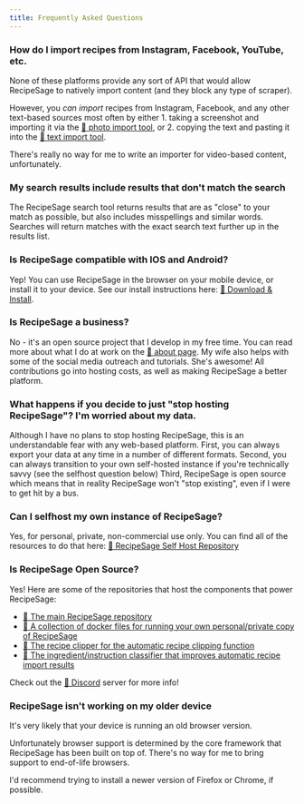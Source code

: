 ```yaml
---
title: Frequently Asked Questions
---
```


### How do I import recipes from Instagram, Facebook, YouTube, etc.

None of these platforms provide any sort of API that would allow RecipeSage to natively import content (and they block any type of scraper).

However, you _can import_ recipes from Instagram, Facebook, and any other text-based sources most often by either 1. taking a screenshot and importing it
via the [📖 photo import tool](./recipes/edit-recipe.md#scan-from-photo), or 2. copying the text and pasting it into the [📖 text import tool](./recipes/edit-recipe.md#autofill-from-text).

There's really no way for me to write an importer for video-based content, unfortunately.

### My search results include results that don't match the search

The RecipeSage search tool returns results that are as "close" to your match as possible, but also includes misspellings and similar words.
Searches will return matches with the exact search text further up in the results list.


### Is RecipeSage compatible with IOS and Android?

Yep! You can use RecipeSage in the browser on your mobile device, or install it to your device.
See our install instructions here: [📱 Download & Install](https://recipesage.com/#/install).


### Is RecipeSage a business?

No - it's an open source project that I develop in my free time. You can read more about what I do at work on the [📱 about page](https://recipesage.com/#/about/details).
My wife also helps with some of the social media outreach and tutorials. She's awesome!
All contributions go into hosting costs, as well as making RecipeSage a better platform.


### What happens if you decide to just "stop hosting RecipeSage"? I'm worried about my data.

Although I have no plans to stop hosting RecipeSage, this is an understandable fear with any web-based platform.
First, you can always export your data at any time in a number of different formats.
Second, you can always transition to your own self-hosted instance if you're technically savvy (see the selfhost question below)
Third, RecipeSage is open source which means that in reality RecipeSage won't "stop existing", even if I were to get hit by a bus.


### Can I selfhost my own instance of RecipeSage?

Yes, for personal, private, non-commercial use only. You can find all of the resources to do that here:
[📱 RecipeSage Self Host Repository](https://github.com/julianpoy/recipesage-selfhost)


### Is RecipeSage Open Source?

Yes! Here are some of the repositories that host the components that power RecipeSage:

- [📱 The main RecipeSage repository](https://github.com/julianpoy/recipesage)
- [📱 A collection of docker files for running your own personal/private copy of RecipeSage](https://github.com/julianpoy/recipesage-selfhost)
- [📱 The recipe clipper for the automatic recipe clipping function](https://github.com/julianpoy/recipeclipper)
- [📱 The ingredient/instruction classifier that improves automatic recipe import results](https://github.com/julianpoy/ingredient-instruction-classifier)

Check out the [📱 Discord](https://recipesage.com/#/about/contact) server for more info!

### RecipeSage isn't working on my older device

It's very likely that your device is running an old browser version.

Unfortunately browser support is determined by the core framework that RecipeSage has been built on top of. There's no way for me to bring support to end-of-life browsers.

I'd recommend trying to install a newer version of Firefox or Chrome, if possible.

